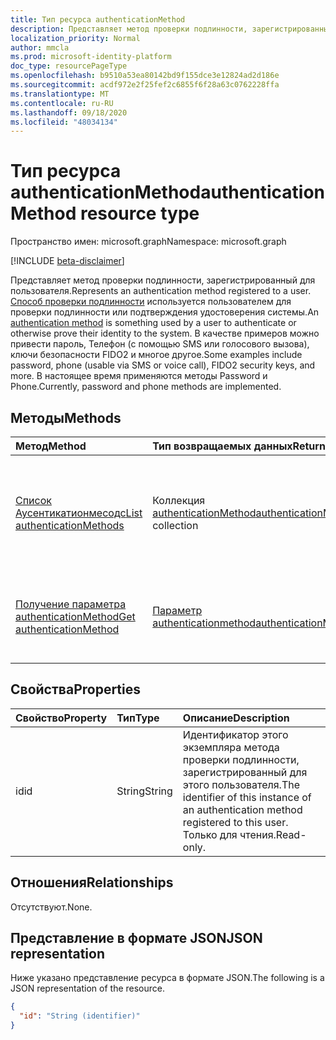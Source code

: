 ```yaml
---
title: Тип ресурса authenticationMethod
description: Представляет метод проверки подлинности, зарегистрированный для пользователя.
localization_priority: Normal
author: mmcla
ms.prod: microsoft-identity-platform
doc_type: resourcePageType
ms.openlocfilehash: b9510a53ea80142bd9f155dce3e12824ad2d186e
ms.sourcegitcommit: acdf972e2f25fef2c6855f6f28a63c0762228ffa
ms.translationtype: MT
ms.contentlocale: ru-RU
ms.lasthandoff: 09/18/2020
ms.locfileid: "48034134"
---
```

# <a name="authenticationmethod-resource-type"></a><span data-ttu-id="a2c45-103">Тип ресурса authenticationMethod</span><span class="sxs-lookup"><span data-stu-id="a2c45-103">authenticationMethod resource type</span></span>

<span data-ttu-id="a2c45-104">Пространство имен: microsoft.graph</span><span class="sxs-lookup"><span data-stu-id="a2c45-104">Namespace: microsoft.graph</span></span>

[!INCLUDE [beta-disclaimer](../../includes/beta-disclaimer.md)]

<span data-ttu-id="a2c45-105">Представляет метод проверки подлинности, зарегистрированный для пользователя.</span><span class="sxs-lookup"><span data-stu-id="a2c45-105">Represents an authentication method registered to a user.</span></span> <span data-ttu-id="a2c45-106">[Способ проверки подлинности](https://docs.microsoft.com/azure/active-directory/authentication/concept-authentication-methods) используется пользователем для проверки подлинности или подтверждения удостоверения системы.</span><span class="sxs-lookup"><span data-stu-id="a2c45-106">An [authentication method](https://docs.microsoft.com/azure/active-directory/authentication/concept-authentication-methods) is something used by a user to authenticate or otherwise prove their identity to the system.</span></span> <span data-ttu-id="a2c45-107">В качестве примеров можно привести пароль, Телефон (с помощью SMS или голосового вызова), ключи безопасности FIDO2 и многое другое.</span><span class="sxs-lookup"><span data-stu-id="a2c45-107">Some examples include password, phone (usable via SMS or voice call), FIDO2 security keys, and more.</span></span> <span data-ttu-id="a2c45-108">В настоящее время применяются методы Password и Phone.</span><span class="sxs-lookup"><span data-stu-id="a2c45-108">Currently, password and phone methods are implemented.</span></span>

## <a name="methods"></a><span data-ttu-id="a2c45-109">Методы</span><span class="sxs-lookup"><span data-stu-id="a2c45-109">Methods</span></span>

| <span data-ttu-id="a2c45-110">Метод</span><span class="sxs-lookup"><span data-stu-id="a2c45-110">Method</span></span>       | <span data-ttu-id="a2c45-111">Тип возвращаемых данных</span><span class="sxs-lookup"><span data-stu-id="a2c45-111">Return type</span></span> | <span data-ttu-id="a2c45-112">Описание</span><span class="sxs-lookup"><span data-stu-id="a2c45-112">Description</span></span> |
|:-------------|:------------|:------------|
| [<span data-ttu-id="a2c45-113">Список Аусентикатионмесодс</span><span class="sxs-lookup"><span data-stu-id="a2c45-113">List authenticationMethods</span></span>](../api/authentication-list-methods.md) | <span data-ttu-id="a2c45-114">Коллекция [authenticationMethod](authenticationmethod.md)</span><span class="sxs-lookup"><span data-stu-id="a2c45-114">[authenticationMethod](authenticationmethod.md) collection</span></span> | <span data-ttu-id="a2c45-115">Чтение свойств и связей всех объектов **authenticationMethod** пользователя.</span><span class="sxs-lookup"><span data-stu-id="a2c45-115">Read the properties and relationships of all of a user's **authenticationMethod** objects.</span></span> |
| [<span data-ttu-id="a2c45-116">Получение параметра authenticationMethod</span><span class="sxs-lookup"><span data-stu-id="a2c45-116">Get authenticationMethod</span></span>](../api/authenticationmethod-get.md) | [<span data-ttu-id="a2c45-117">Параметр authenticationmethod</span><span class="sxs-lookup"><span data-stu-id="a2c45-117">authenticationMethod</span></span>](authenticationmethod.md) | <span data-ttu-id="a2c45-118">Чтение свойств и связей объекта **authenticationMethod** .</span><span class="sxs-lookup"><span data-stu-id="a2c45-118">Read the properties and relationships of an **authenticationMethod** object.</span></span> |

## <a name="properties"></a><span data-ttu-id="a2c45-119">Свойства</span><span class="sxs-lookup"><span data-stu-id="a2c45-119">Properties</span></span>

| <span data-ttu-id="a2c45-120">Свойство</span><span class="sxs-lookup"><span data-stu-id="a2c45-120">Property</span></span>     | <span data-ttu-id="a2c45-121">Тип</span><span class="sxs-lookup"><span data-stu-id="a2c45-121">Type</span></span>        | <span data-ttu-id="a2c45-122">Описание</span><span class="sxs-lookup"><span data-stu-id="a2c45-122">Description</span></span> |
|:-------------|:------------|:------------|
|<span data-ttu-id="a2c45-123">id</span><span class="sxs-lookup"><span data-stu-id="a2c45-123">id</span></span>|<span data-ttu-id="a2c45-124">String</span><span class="sxs-lookup"><span data-stu-id="a2c45-124">String</span></span>| <span data-ttu-id="a2c45-125">Идентификатор этого экземпляра метода проверки подлинности, зарегистрированный для этого пользователя.</span><span class="sxs-lookup"><span data-stu-id="a2c45-125">The identifier of this instance of an authentication method registered to this user.</span></span> <span data-ttu-id="a2c45-126">Только для чтения.</span><span class="sxs-lookup"><span data-stu-id="a2c45-126">Read-only.</span></span> |

## <a name="relationships"></a><span data-ttu-id="a2c45-127">Отношения</span><span class="sxs-lookup"><span data-stu-id="a2c45-127">Relationships</span></span>

<span data-ttu-id="a2c45-128">Отсутствуют.</span><span class="sxs-lookup"><span data-stu-id="a2c45-128">None.</span></span>

## <a name="json-representation"></a><span data-ttu-id="a2c45-129">Представление в формате JSON</span><span class="sxs-lookup"><span data-stu-id="a2c45-129">JSON representation</span></span>

<span data-ttu-id="a2c45-130">Ниже указано представление ресурса в формате JSON.</span><span class="sxs-lookup"><span data-stu-id="a2c45-130">The following is a JSON representation of the resource.</span></span>

<!-- {
  "blockType": "resource",
  "optionalProperties": [

  ],
  "@odata.type": "microsoft.graph.authenticationMethod",
  "baseType": "",
  "keyProperty": "id"
}-->

```json
{
  "id": "String (identifier)"
}
```

<!-- uuid: 16cd6b66-4b1a-43a1-adaf-3a886856ed98
2019-02-04 14:57:30 UTC -->
<!-- {
  "type": "#page.annotation",
  "description": "authenticationMethod resource",
  "keywords": "",
  "section": "documentation",
  "tocPath": ""
}-->


